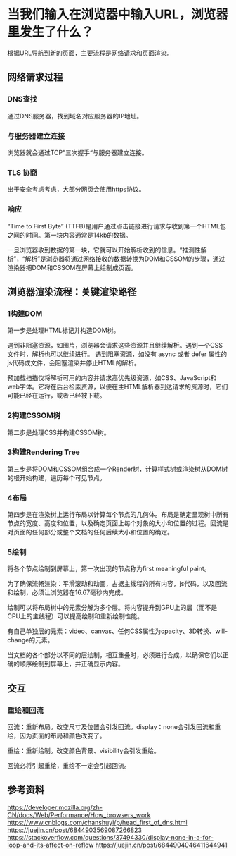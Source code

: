 # 当我们输入在浏览器中输入URL，浏览器里发生了什么？

根据URL导航到新的页面，主要流程是网络请求和页面渲染。
## 网络请求过程

### DNS查找
通过DNS服务器，找到域名对应服务器的IP地址。

### 与服务器建立连接
浏览器就会通过TCP”三次握手“与服务器建立连接。

### TLS 协商
出于安全考虑考虑，大部分网页会使用https协议。

### 响应
“Time to First Byte” (TTFB)是用户通过点击链接进行请求与收到第一个HTML包之间的时间。第一块内容通常是14kb的数据。

一旦浏览器收到数据的第一块，它就可以开始解析收到的信息。“推测性解析”，“解析”是浏览器将通过网络接收的数据转换为DOM和CSSOM的步骤，通过渲染器把DOM和CSSOM在屏幕上绘制成页面。

## 浏览器渲染流程：关键渲染路径

### 1构建DOM
第一步是处理HTML标记并构造DOM树。

遇到非阻塞资源，如图片，浏览器会请求这些资源并且继续解析。遇到一个CSS文件时，解析也可以继续进行。
遇到阻塞资源，如没有 async 或者 defer 属性的js代码或文件，会阻塞渲染并停止HTML的解析。

预加载扫描仪将解析可用的内容并请求高优先级资源，如CSS、JavaScript和web字体。它将在后台检索资源，以便在主HTML解析器到达请求的资源时，它们可能已经在运行，或者已经被下载。

### 2构建CSSOM树
第二步是处理CSS并构建CSSOM树。

### 3构建Rendering Tree
第三步是将DOM和CSSOM组合成一个Render树，计算样式树或渲染树从DOM树的根开始构建，遍历每个可见节点。


### 4布局
第四步是在渲染树上运行布局以计算每个节点的几何体。布局是确定呈现树中所有节点的宽度、高度和位置，以及确定页面上每个对象的大小和位置的过程。回流是对页面的任何部分或整个文档的任何后续大小和位置的确定。

### 5绘制
将各个节点绘制到屏幕上，第一次出现的节点称为first meaningful paint。

为了确保流畅渲染：平滑滚动和动画，占据主线程的所有内容，js代码，以及回流和绘制，必须让浏览器在16.67毫秒内完成。

绘制可以将布局树中的元素分解为多个层。将内容提升到GPU上的层（而不是CPU上的主线程）可以提高绘制和重新绘制性能。

有自己单独层的元素：video、canvas、任何CSS属性为opacity、3D转换、will-change的元素。

当文档的各个部分以不同的层绘制，相互重叠时，必须进行合成，以确保它们以正确的顺序绘制到屏幕上，并正确显示内容。

## 交互
### 重绘和回流

回流：重新布局。改变尺寸及位置会引发回流。display：none会引发回流和重绘，因为页面的布局和颜色改变了。

重绘：重新绘制。改变颜色背景、visibility会引发重绘。

回流必将引起重绘，重绘不一定会引起回流。


## 参考资料
https://developer.mozilla.org/zh-CN/docs/Web/Performance/How_browsers_work
https://www.cnblogs.com/chanshuyi/p/head_first_of_dns.html
https://juejin.cn/post/6844903569087266823
https://stackoverflow.com/questions/37494330/display-none-in-a-for-loop-and-its-affect-on-reflow
https://juejin.cn/post/6844904046411644941
